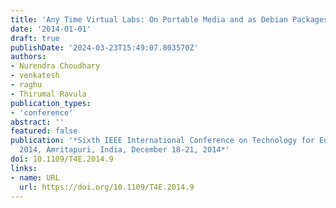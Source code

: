 ```yaml
---
title: 'Any Time Virtual Labs: On Portable Media and as Debian Packages'
date: '2014-01-01'
draft: true
publishDate: '2024-03-23T15:49:07.803570Z'
authors:
- Nurendra Choudhary
- venkatesh
- raghu
- Thirumal Ravula
publication_types:
- 'conference'
abstract: ''
featured: false
publication: '*Sixth IEEE International Conference on Technology for Education, T4E
  2014, Amritapuri, India, December 18-21, 2014*'
doi: 10.1109/T4E.2014.9
links:
- name: URL
  url: https://doi.org/10.1109/T4E.2014.9
---
```


